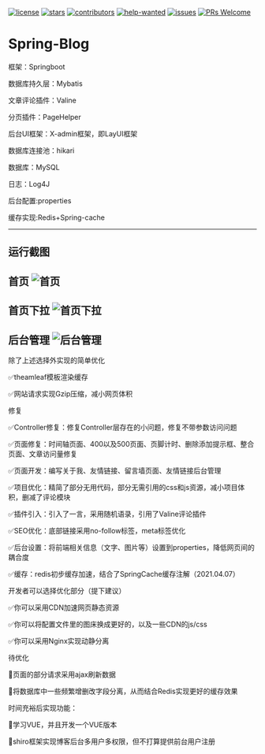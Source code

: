 [![license](https://badgen.net/github/license//laowenruo/Spring-Blog?color=green)](https://github.com//laowenruo/Spring-Blog/main/LICENSE)
[![stars](https://badgen.net/github/stars//laowenruo/Spring-Blog)](https://github.com//laowenruo/Spring-Blog/stargazers)
[![contributors](https://badgen.net/github/contributors/laowenruo/Spring-Blog)](https://github.com/laowenruo/Spring-Blog/graphs/contributors)
[![help-wanted](https://badgen.net/github/label-issues//laowenruo/Spring-Blog/help%20wanted/open)](https://github.com/laowenruo/Spring-Blog/labels/help%20wanted)
[![issues](https://badgen.net/github/open-issues//laowenruo/Spring-Blog)](https://github.com/laowenruo/Spring-Blog/issues)
[![PRs Welcome](https://badgen.net/badge/PRs/welcome/green)](http://makeapullrequest.com)
# Spring-Blog
框架：Springboot

数据库持久层：Mybatis

文章评论插件：Valine

分页插件：PageHelper

后台UI框架：X-admin框架，即LayUI框架

数据库连接池：hikari

数据库：MySQL

日志：Log4J

后台配置:properties

缓存实现:Redis+Spring-cache

------
运行截图
------
首页
![首页](https://t1.picb.cc/uploads/2021/03/24/Zj2xyL.jpg)
------
首页下拉
![首页下拉](https://t1.picb.cc/uploads/2021/03/24/Zj2F5v.png)
------
后台管理
![后台管理](https://t1.picb.cc/uploads/2021/03/24/Zj2PXi.png)
------

除了上述选择外实现的简单优化

✅theamleaf模板渲染缓存

✅网站请求实现Gzip压缩，减小网页体积

修复

✅Controller修复：修复Controller层存在的小问题，修复不带参数访问问题

✅页面修复：时间轴页面、400以及500页面、页脚计时、删除添加提示框、整合页面、文章访问量修复

✅页面开发：编写关于我、友情链接、留言墙页面、友情链接后台管理

✅项目优化：精简了部分无用代码，部分无需引用的css和js资源，减小项目体积，删减了评论模块

✅插件引入：引入了一言，采用随机语录，引用了Valine评论插件

✅SEO优化：底部链接采用no-follow标签，meta标签优化

✅后台设置：将前端相关信息（文字、图片等）设置到properties，降低网页间的耦合度

✅缓存：redis初步缓存加速，结合了SpringCache缓存注解（2021.04.07）

开发者可以选择优化部分（提下建议）

✅你可以采用CDN加速网页静态资源

✅你可以将配置文件里的图床换成更好的，以及一些CDN的js/css

✅你可以采用Nginx实现动静分离

待优化

🔲页面的部分请求采用ajax刷新数据

🔲将数据库中一些频繁增删改字段分离，从而结合Redis实现更好的缓存效果

时间充裕后实现功能：

🔲学习VUE，并且开发一个VUE版本

🔲shiro框架实现博客后台多用户多权限，但不打算提供前台用户注册
